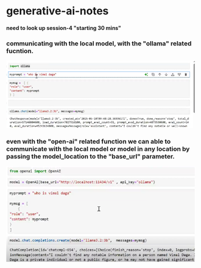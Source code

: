 # generative-ai-notes

#### need to look up session-4 "starting 30 mins"

### communicating with the local model, with the "ollama" related fucntion.
![alt text](image.png)

### even with the "open-ai" related function we can able to communicate with the local model or model in any location by passing the model_location to the "base_url" parameter.
![alt text](image-1.png)



